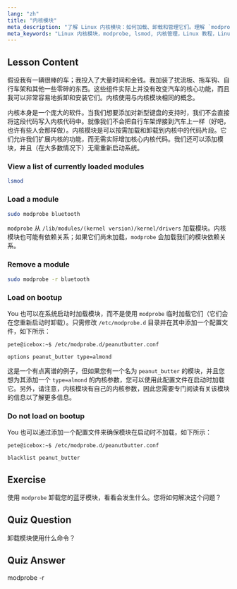 ```yaml
---
lang: "zh"
title: "内核模块"
meta_description: "了解 Linux 内核模块：如何加载、卸载和管理它们。理解 `modprobe` 和 `lsmod` 命令以扩展内核功能。开始您的 Linux 之旅！"
meta_keywords: "Linux 内核模块，modprobe, lsmod, 内核管理，Linux 教程，Linux 初学者，Linux 指南"
---
```


## Lesson Content

假设我有一辆很棒的车；我投入了大量时间和金钱。我加装了扰流板、拖车钩、自行车架和其他一些零碎的东西。这些组件实际上并没有改变汽车的核心功能，而且我可以非常容易地拆卸和安装它们。内核使用与内核模块相同的概念。

内核本身是一个庞大的软件。当我们想要添加对新型键盘的支持时，我们不会直接将这段代码写入内核代码中。就像我们不会把自行车架焊接到汽车上一样（好吧，也许有些人会那样做）。内核模块是可以按需加载和卸载到内核中的代码片段。它们允许我们扩展内核的功能，而无需实际增加核心内核代码。我们还可以添加模块，并且（在大多数情况下）无需重新启动系统。

### View a list of currently loaded modules

```bash
lsmod
```

### Load a module

```bash
sudo modprobe bluetooth
```

`modprobe` 从 `/lib/modules/(kernel version)/kernel/drivers` 加载模块。内核模块也可能有依赖关系；如果它们尚未加载，`modprobe` 会加载我们的模块依赖关系。

### Remove a module

```bash
sudo modprobe -r bluetooth
```

### Load on bootup

You 也可以在系统启动时加载模块，而不是使用 `modprobe` 临时加载它们（它们会在您重新启动时卸载）。只需修改 `/etc/modprobe.d` 目录并在其中添加一个配置文件，如下所示：

```plaintext
pete@icebox:~$ /etc/modprobe.d/peanutbutter.conf

options peanut_butter type=almond
```

这是一个有点离谱的例子，但如果您有一个名为 `peanut_butter` 的模块，并且您想为其添加一个 `type=almond` 的内核参数，您可以使用此配置文件在启动时加载它。另外，请注意，内核模块有自己的内核参数，因此您需要专门阅读有关该模块的信息以了解更多信息。

### Do not load on bootup

You 也可以通过添加一个配置文件来确保模块在启动时不加载，如下所示：

```plaintext
pete@icebox:~$ /etc/modprobe.d/peanutbutter.conf

blacklist peanut_butter
```

## Exercise

使用 `modprobe` 卸载您的蓝牙模块，看看会发生什么。您将如何解决这个问题？

## Quiz Question

卸载模块使用什么命令？

## Quiz Answer

modprobe -r
